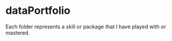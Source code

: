 dataPortfolio
=============

Each folder represents a skill or package that I have played with or mastered.


